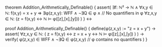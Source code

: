 theorem Addition_Arithmetically_Definable() {
  assert(
    ∃f: ℕ² → ℕ ∧
    ∀x,y ∈ ℕ: f(x,y) = x + y ⇒
    ∃φ(z,x,y): WFF ∧
    ¬∃Q ∈ φ ∧ // No quantifiers in φ
    ∀z,x,y ∈ ℕ: (z = f(x,y) ↔ ℕ ⊨ φ([z],[x],[y]))
  )
} ↔

proof Addition_Arithmetically_Definable() {
  define(φ(z,x,y) := "z = x + y") →
  assert(
    ∀z,x,y ∈ ℕ: (
      z = f(x,y) ↔ z = x + y ↔ ℕ ⊨ φ([z],[x],[y])
    )
  ) →
  verify(
    φ(z,x,y) ∈ WFF ∧
    ¬∃Q ∈ φ(z,x,y)  // φ contains no quantifiers
  )
}